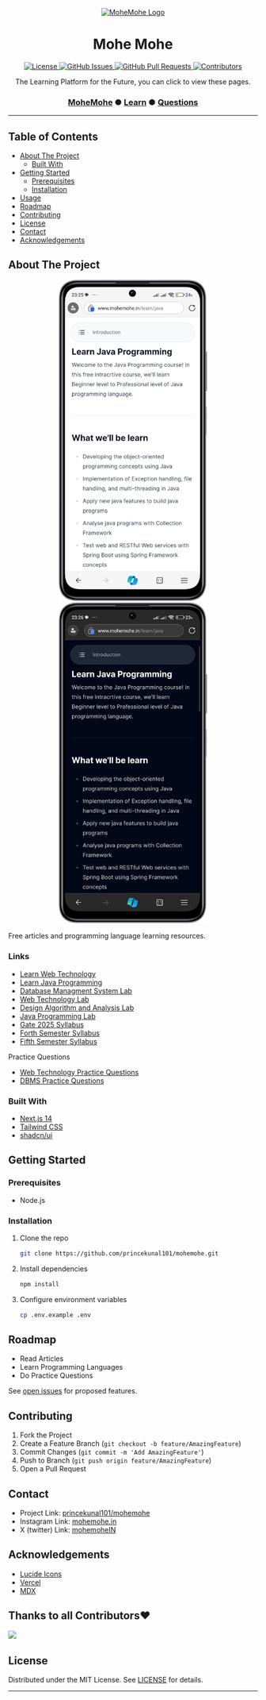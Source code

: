 <p align="center">
  <a href="https://www.mohemohe.in">
    <img src="https://www.mohemohe.in/m1-logo.png" alt="MoheMohe Logo" width="180" height="180">
  </a>
</p>

<h1 align="center"><b>Mohe Mohe</b></h1>

<p align="center">
  <a href="https://github.com/princekunal101/mohemohe/blob/master/LICENSE">
    <img src="https://img.shields.io/badge/License-MIT-blue.svg" alt="License">
  </a>
  <a href="https://github.com/princekunal101/mohemohe/issues">
    <img src="https://img.shields.io/github/issues/princekunal101/mohemohe.svg" alt="GitHub Issues">
  </a>
  <a href="https://github.com/princekunal101/mohemohe/pulls">
    <img src="https://img.shields.io/github/issues-pr/princekunal101/mohemohe.svg" alt="GitHub Pull Requests">
  </a>
  <a href="https://github.com/princekunal101/mohemohe/graphs/contributors">
    <img src="https://img.shields.io/github/contributors/princekunal101/mohemohe.svg" alt="Contributors">
  </a>
</p>

<p align="center">
  The Learning Platform for the Future, you can click to view these pages.
</p>


<h3 align="center"> <a href="https://www.mohemohe.in">MoheMohe</a> ● <a href="https://www.mohemohe.in/learn">Learn</a> ● <a href="https://www.mohemohe.in/questions">Questions</a>
</h3>

---

## Table of Contents

- [About The Project](#about-the-project)
  - [Built With](#built-with)
- [Getting Started](#getting-started)
  - [Prerequisites](#prerequisites)
  - [Installation](#installation)
- [Usage](#usage)
- [Roadmap](#roadmap)
- [Contributing](#contributing)
- [License](#license)
- [Contact](#contact)
- [Acknowledgements](#acknowledgements)

## About The Project

<a href="https://www.mohemohe.in/">
<p style="text-align: center">
  <img src="public/images/screenshots/Screenshot_2024-06-11-23-25-32-769_com.microsoft.emmx-edit.png" alt="Mohe Mohe Screen Shot" width="300">
  <img src="public/images/screenshots/Screenshot_2024-06-11-23-26-55-253_com.microsoft.emmx-edit.png" alt="Mohe Mohe Screen Shot" width="300">
</p>
</a>

Free articles and programming language learning resources.

### Links
- [Learn Web Technology](https://www.mohemohe.in/learn/web-technology)
- [Learn Java Programming](https://www.mohemohe.in/learn/web-technology)
- [Database Managment System Lab](https://www.mohemohe.in/blog/dbms-lab)
- [Web Technology Lab](https://www.mohemohe.in/blog/wt-lab)
- [Design Algorithm and Analysis Lab](https://www.mohemohe.in/blog/daa-lab)
- [Java Programming Lab](https://www.mohemohe.in/blog/oops-java-lab)
- [Gate 2025 Syllabus](https://www.mohemohe.in/blog/syllabus-gate-cs)
- [Forth Semester Syllabus](https://www.mohemohe.in/blog/syllabus-4sem)
- [Fifth Semester Syllabus](https://www.mohemohe.in/blog/syllabus-5sem)

Practice Questions
- [Web Technology Practice Questions](https://www.mohemohe.in/questions/wt-question)
- [DBMS Practice Questions](https://www.mohemohe.in/questions/dbms-question)

### Built With

- [Next.js 14](https://nextjs.org)
- [Tailwind CSS](https://tailwindcss.com)
- [shadcn/ui](https://ui.shadcn.com)

## Getting Started

### Prerequisites

- Node.js

### Installation

1. Clone the repo
   ```sh
   git clone https://github.com/princekunal101/mohemohe.git
   ```
2. Install dependencies
   ```sh
   npm install
   ```
3. Configure environment variables
   ```sh
   cp .env.example .env
   ```

## Roadmap

- Read Articles  
- Learn Programming Languages
- Do Practice Questions

See [open issues](https://github.com/princekunal101/mohemohe/issues) for proposed features.

## Contributing

1. Fork the Project  
2. Create a Feature Branch (`git checkout -b feature/AmazingFeature`)  
3. Commit Changes (`git commit -m 'Add AmazingFeature'`)  
4. Push to Branch (`git push origin feature/AmazingFeature`)  
5. Open a Pull Request  

## Contact

- Project Link: [princekunal101/mohemohe](https://github.com/princekunal101/mohemohe)
- Instagram Link: [mohemohe.in](https://instagram.com/mohemohe.in)
- X (twitter) Link: [mohemoheIN](https://x.com/mohemoheIN)

## Acknowledgements

- [Lucide Icons](https://lucide.dev)  
- [Vercel](https://vercel.com)  
- [MDX](https://mdxjs.com)

## Thanks to all Contributors❤️

<a href="https://github.com/princekunal101/mohemohe/graphs/contributors">
  <img src ="https://contrib.rocks/image?repo=princekunal101/mohemohe"/>
</a>

## License

Distributed under the MIT License. See [LICENSE](./LICENSE) for details.

---
